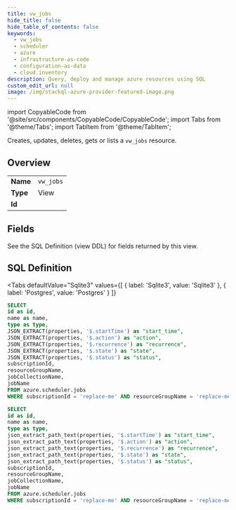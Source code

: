 ```yaml
--- 
title: vw_jobs
hide_title: false
hide_table_of_contents: false
keywords:
  - vw_jobs
  - scheduler
  - azure
  - infrastructure-as-code
  - configuration-as-data
  - cloud inventory
description: Query, deploy and manage azure resources using SQL
custom_edit_url: null
image: /img/stackql-azure-provider-featured-image.png
---
```


import CopyableCode from '@site/src/components/CopyableCode/CopyableCode';
import Tabs from '@theme/Tabs';
import TabItem from '@theme/TabItem';

Creates, updates, deletes, gets or lists a <code>vw_jobs</code> resource.

## Overview
<table><tbody>
<tr><td><b>Name</b></td><td><code>vw_jobs</code></td></tr>
<tr><td><b>Type</b></td><td>View</td></tr>
<tr><td><b>Id</b></td><td><CopyableCode code="azure.scheduler.vw_jobs" /></td></tr>
</tbody></table>

## Fields

See the SQL Definition (view DDL) for fields returned by this view.

## SQL Definition

<Tabs
defaultValue="Sqlite3"
values={[
{ label: 'Sqlite3', value: 'Sqlite3' },
{ label: 'Postgres', value: 'Postgres' }
]}
>
<TabItem value="Sqlite3">

```sql
SELECT
id as id,
name as name,
type as type,
JSON_EXTRACT(properties, '$.startTime') as "start_time",
JSON_EXTRACT(properties, '$.action') as "action",
JSON_EXTRACT(properties, '$.recurrence') as "recurrence",
JSON_EXTRACT(properties, '$.state') as "state",
JSON_EXTRACT(properties, '$.status') as "status",
subscriptionId,
resourceGroupName,
jobCollectionName,
jobName
FROM azure.scheduler.jobs
WHERE subscriptionId = 'replace-me' AND resourceGroupName = 'replace-me' AND jobCollectionName = 'replace-me';
```

</TabItem>
<TabItem value="Postgres">

```sql
SELECT
id as id,
name as name,
type as type,
json_extract_path_text(properties, '$.startTime') as "start_time",
json_extract_path_text(properties, '$.action') as "action",
json_extract_path_text(properties, '$.recurrence') as "recurrence",
json_extract_path_text(properties, '$.state') as "state",
json_extract_path_text(properties, '$.status') as "status",
subscriptionId,
resourceGroupName,
jobCollectionName,
jobName
FROM azure.scheduler.jobs
WHERE subscriptionId = 'replace-me' AND resourceGroupName = 'replace-me' AND jobCollectionName = 'replace-me';
```

</TabItem>
</Tabs>
